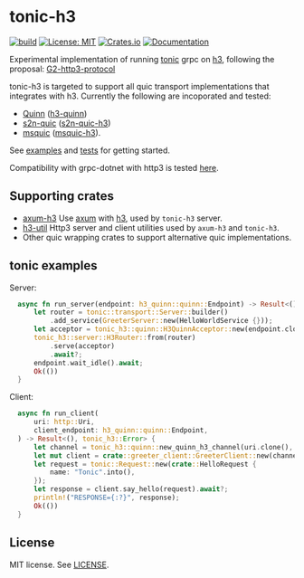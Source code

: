 # tonic-h3
[![build](https://github.com/youyuanwu/msquic-h3/actions/workflows/build.yaml/badge.svg)](https://github.com/youyuanwu/msquic-h3/actions/workflows/build.yaml)
[![License: MIT](https://img.shields.io/badge/License-MIT-yellow.svg)](https://raw.githubusercontent.com/youyuanwu/tonic-h3/main/LICENSE)
[![Crates.io](https://img.shields.io/crates/v/tonic-h3)](https://crates.io/crates/tonic-h3)
[![Documentation](https://docs.rs/tonic-h3/badge.svg)](https://docs.rs/tonic-h3)

Experimental implementation of running [tonic](https://github.com/hyperium/tonic) grpc on [h3](https://github.com/hyperium/h3), following the proposal: [G2-http3-protocol](https://github.com/grpc/proposal/blob/master/G2-http3-protocol.md)

tonic-h3 is targeted to support all quic transport implementations that integrates with h3. Currently the following are incoporated and tested:
* [Quinn](https://github.com/quinn-rs/quinn) ([h3-quinn](https://github.com/hyperium/h3/h3-quinn/))
* [s2n-quic](https://github.com/aws/s2n-quic) ([s2n-quic-h3](https://github.com/aws/s2n-quic/tree/main/quic/s2n-quic-h3))
* [msquic](https://github.com/microsoft/msquic) ([msquic-h3](https://github.com/youyuanwu/msquic-h3)).

See [examples](./tonic-h3-tests/examples/) and [tests](./tonic-h3-tests/src/lib.rs) for getting started.

Compatibility with grpc-dotnet with http3 is tested [here](./dotnet/).

## Supporting crates
* [axum-h3](./axum-h3/) Use [axum](https://github.com/tokio-rs/axum) with [h3](https://github.com/hyperium/h3), used by `tonic-h3` server.
* [h3-util](./h3-util/) Http3 server and client utilities used by `axum-h3` and `tonic-h3`.
* Other quic wrapping crates to support alternative quic implementations.

## tonic examples
Server:
```rs
  async fn run_server(endpoint: h3_quinn::quinn::Endpoint) -> Result<(), tonic_h3::Error> {
      let router = tonic::transport::Server::builder()
          .add_service(GreeterServer::new(HelloWorldService {}));
      let acceptor = tonic_h3::quinn::H3QuinnAcceptor::new(endpoint.clone());
      tonic_h3::server::H3Router::from(router)
          .serve(acceptor)
          .await?;
      endpoint.wait_idle().await;
      Ok(())
  }
```
Client:
```rs
  async fn run_client(
      uri: http::Uri,
      client_endpoint: h3_quinn::quinn::Endpoint,
  ) -> Result<(), tonic_h3::Error> {
      let channel = tonic_h3::quinn::new_quinn_h3_channel(uri.clone(), client_endpoint.clone());
      let mut client = crate::greeter_client::GreeterClient::new(channel);
      let request = tonic::Request::new(crate::HelloRequest {
          name: "Tonic".into(),
      });
      let response = client.say_hello(request).await?;
      println!("RESPONSE={:?}", response);
      Ok(())
  }
```

## License

MIT license. See [LICENSE](LICENSE).
